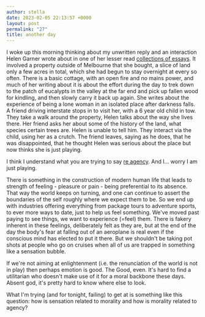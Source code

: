 ```yaml
---
author: stella
date: 2023-02-05 22:13:57 +0000
layout: post
permalink: "27"
title: another day
---
```



I woke up this morning thinking about my unwritten reply and an interaction
Helen Garner wrote about in one of her lesser read [collections of
essays](https://en.wikipedia.org/wiki/True_Stories:_Selected_Non-Fiction
"collections of essays"). It involved a property outside of Melbourne that she
bought, a slice of land only a few acres in total, which she had begun to stay
overnight at every so often. There is a basic cottage, with an open fire and
no mains power, and much of her writing about it is about the effort during
the day to trek down to the patch of eucalypts in the valley at the far end
and pick up fallen wood for kindling, and then slowly carry it back up again.
She writes about the experience of being a lone woman in an isolated place
after darkness falls. A friend driving interstate stops in to visit her, with
a 6 year old child in tow. They take a walk around the property, Helen talks
about the way she lives there. Her friend asks her about some of the history
of the land, what species certain trees are. Helen is unable to tell him. They
interact via the child, using her as a crutch. The friend leaves, saying as he
does, that he was disappointed, that he thought Helen was serious about the
place but now thinks she is just playing.  

I think I understand what you are trying to say [re
agency](https://angst.blog/26 "re agency"). And I... worry I am just playing.  

There is something in the construction of modern human life that leads to
strength of feeling - pleasure or pain - being preferential to its absence.
That way the world keeps on turning, and one can continue to assert the
boundaries of the self roughly where we expect them to be. So we end up with
industries offering everything from package tours to adventure sports, to ever
more ways to date, just to help us feel something. We've moved past paying to
see things, we want to experience (=feel) them. There is fakery inherent in
these feelings, deliberately felt as they are, but at the end of the day the
body's fear at falling out of an aeroplane is real even if the conscious mind
has elected to put it there. But we shouldn't be taking pot shots at people
who go on cruises when all of us are trapped in something like a sensation
bubble.  

If we're not aiming at enlightenment (i.e. the renunciation of the world is
not in play) then perhaps emotion is good. The Good, even. It's hard to find a
utilitarian who doesn't make use of it for a moral backbone these days. Absent
god, it's pretty hard to know where else to look.  

What I'm trying (and for tonight, failing) to get at is something like this
question: how is sensation related to morality and how is morality related to
agency?  
  